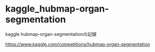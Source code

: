 # kaggle_hubmap-organ-segmentation
kaggle hubmap-organ-segmentationの記録

https://www.kaggle.com/competitions/hubmap-organ-segmentation
